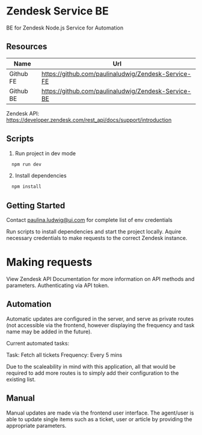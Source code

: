 # Zendesk Service BE

BE for Zendesk Node.js Service for Automation 
## Resources 

| Name                   | Url                                                          |
| ---------------------- | ------------------------------------------------------------ |
| Github FE              | https://github.com/paulinaludwig/Zendesk-Service-FE          |
| Github BE              | https://github.com/paulinaludwig/Zendesk-Service-BE          |

Zendesk API: https://developer.zendesk.com/rest_api/docs/support/introduction 

## Scripts

1. Run project in dev mode
 ```bash
   npm run dev
   ```

2. Install dependencies 
 ```bash
   npm install
   ```

## Getting Started

Contact paulina.ludwig@ui.com for complete list of env credentials 

Run scripts to install dependencies and start the project locally. Aquire necessary credentials to make requests to the correct Zendesk instance. 

# Making requests

View Zendesk API Documentation for more information on API methods and parameters. 
Authenticating via API token. 

## Automation 

Automatic updates are configured in the server, and serve as private routes (not accessible via the frontend, however displaying the frequency and task name may be added in the future). 

Current automated tasks: 

Task: Fetch all tickets
Frequency: Every 5 mins

Due to the scaleability in mind with this application, all that would be required to add more routes is to simply add their configuration to the existing list. 

## Manual 

Manual updates are made via the frontend user interface. The agent/user is able to update single items such as a ticket, user or article by providing the appropriate parameters. 

